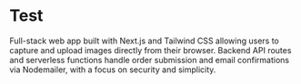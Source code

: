 # Test
Full-stack web app built with Next.js and Tailwind CSS allowing users to capture and upload images directly from their browser. Backend API routes and serverless functions handle order submission and email confirmations via Nodemailer, with a focus on security and simplicity.

